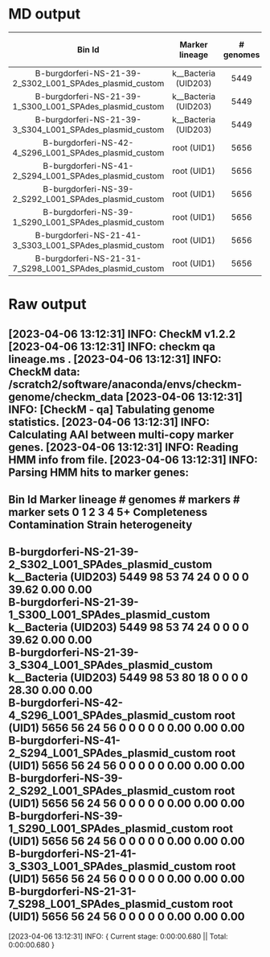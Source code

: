 # MD output

|  Bin Id                                                   |     Marker lineage     | # genomes |  # markers | # marker sets |  0 |   1 |   2|  3|   4 |  5+|   Completeness |  Contamination | Strain heterogeneity | 
|:---------------------------------------------------------:|:----------------------:|:---------:|:----------:|:-------------:|:--:|:---:|:--:|:-:|:---:|:--:|:--------------:|:--------------:|:--------------------:|
|  B-burgdorferi-NS-21-39-2_S302_L001_SPAdes_plasmid_custom | k__Bacteria (UID203)   |   5449    |     98     |      53       | 74 |  24 |  0 | 0 |  0  | 0  |     39.62      |      0.00      |        0.00          |
|  B-burgdorferi-NS-21-39-1_S300_L001_SPAdes_plasmid_custom | k__Bacteria (UID203)   |   5449    |     98     |      53       | 74 |  24 |  0 | 0 |  0  | 0  |     39.62      |      0.00      |        0.00          |
|  B-burgdorferi-NS-21-39-3_S304_L001_SPAdes_plasmid_custom | k__Bacteria (UID203)   |   5449    |     98     |      53       | 80 |  18 |  0 | 0 |  0  | 0  |     28.30      |      0.00      |        0.00          |
|  B-burgdorferi-NS-42-4_S296_L001_SPAdes_plasmid_custom    |     root (UID1)        |   5656    |     56     |      24       | 56 |  0  |  0 | 0 |  0  | 0  |      0.00      |      0.00      |        0.00          |
|  B-burgdorferi-NS-41-2_S294_L001_SPAdes_plasmid_custom    |     root (UID1)        |   5656    |     56     |      24       | 56 |  0  |  0 | 0 |  0  | 0  |      0.00      |      0.00      |        0.00          |
|  B-burgdorferi-NS-39-2_S292_L001_SPAdes_plasmid_custom    |     root (UID1)        |   5656    |     56     |      24       | 56 |  0  |  0 | 0 |  0  | 0  |      0.00      |      0.00      |        0.00          |
|  B-burgdorferi-NS-39-1_S290_L001_SPAdes_plasmid_custom    |     root (UID1)        |   5656    |     56     |      24       | 56 |  0  |  0 | 0 |  0  | 0  |      0.00      |      0.00      |        0.00          |
|  B-burgdorferi-NS-21-41-3_S303_L001_SPAdes_plasmid_custom |     root (UID1)        |   5656    |     56     |      24       | 56 |  0  |  0 | 0 |  0  | 0  |      0.00      |      0.00      |        0.00          |
|  B-burgdorferi-NS-21-31-7_S298_L001_SPAdes_plasmid_custom |     root (UID1)        |   5656    |     56     |      24       | 56 |  0  |  0 | 0 |  0  | 0  |      0.00      |      0.00      |        0.00          |


# Raw output

[2023-04-06 13:12:31] INFO: CheckM v1.2.2
[2023-04-06 13:12:31] INFO: checkm qa lineage.ms .
[2023-04-06 13:12:31] INFO: CheckM data: /scratch2/software/anaconda/envs/checkm-genome/checkm_data
[2023-04-06 13:12:31] INFO: [CheckM - qa] Tabulating genome statistics.
[2023-04-06 13:12:31] INFO: Calculating AAI between multi-copy marker genes.
[2023-04-06 13:12:31] INFO: Reading HMM info from file.
[2023-04-06 13:12:31] INFO: Parsing HMM hits to marker genes:
------------------------------------------------------------------------------------------------------------------------------------------------------------------------------------------------------------
  Bin Id                                                        Marker lineage      # genomes   # markers   # marker sets   0    1    2   3   4   5+   Completeness   Contamination   Strain heterogeneity  
------------------------------------------------------------------------------------------------------------------------------------------------------------------------------------------------------------
  B-burgdorferi-NS-21-39-2_S302_L001_SPAdes_plasmid_custom   k__Bacteria (UID203)      5449         98            53        74   24   0   0   0   0       39.62            0.00               0.00          
  B-burgdorferi-NS-21-39-1_S300_L001_SPAdes_plasmid_custom   k__Bacteria (UID203)      5449         98            53        74   24   0   0   0   0       39.62            0.00               0.00          
  B-burgdorferi-NS-21-39-3_S304_L001_SPAdes_plasmid_custom   k__Bacteria (UID203)      5449         98            53        80   18   0   0   0   0       28.30            0.00               0.00          
  B-burgdorferi-NS-42-4_S296_L001_SPAdes_plasmid_custom          root (UID1)           5656         56            24        56   0    0   0   0   0        0.00            0.00               0.00          
  B-burgdorferi-NS-41-2_S294_L001_SPAdes_plasmid_custom          root (UID1)           5656         56            24        56   0    0   0   0   0        0.00            0.00               0.00          
  B-burgdorferi-NS-39-2_S292_L001_SPAdes_plasmid_custom          root (UID1)           5656         56            24        56   0    0   0   0   0        0.00            0.00               0.00          
  B-burgdorferi-NS-39-1_S290_L001_SPAdes_plasmid_custom          root (UID1)           5656         56            24        56   0    0   0   0   0        0.00            0.00               0.00          
  B-burgdorferi-NS-21-41-3_S303_L001_SPAdes_plasmid_custom       root (UID1)           5656         56            24        56   0    0   0   0   0        0.00            0.00               0.00          
  B-burgdorferi-NS-21-31-7_S298_L001_SPAdes_plasmid_custom       root (UID1)           5656         56            24        56   0    0   0   0   0        0.00            0.00               0.00          
------------------------------------------------------------------------------------------------------------------------------------------------------------------------------------------------------------
[2023-04-06 13:12:31] INFO: { Current stage: 0:00:00.680 || Total: 0:00:00.680 }

